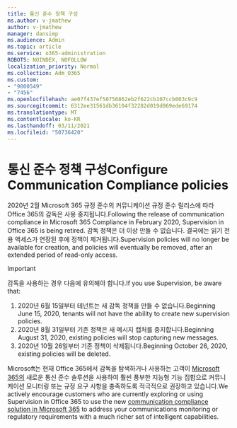 ```yaml
---
title: 통신 준수 정책 구성
ms.author: v-jmathew
author: v-jmathew
manager: dansimp
ms.audience: Admin
ms.topic: article
ms.service: o365-administration
ROBOTS: NOINDEX, NOFOLLOW
localization_priority: Normal
ms.collection: Adm_O365
ms.custom:
- "9000549"
- "7456"
ms.openlocfilehash: ae07f437ef50756862eb2f622cb107ccb003c9c9
ms.sourcegitcommit: 6312ee31561db36104f32282d019d069ede69174
ms.translationtype: MT
ms.contentlocale: ko-KR
ms.lasthandoff: 03/11/2021
ms.locfileid: "50736420"
---
```

# <a name="configure-communication-compliance-policies"></a><span data-ttu-id="3f6fd-102">통신 준수 정책 구성</span><span class="sxs-lookup"><span data-stu-id="3f6fd-102">Configure Communication Compliance policies</span></span>

<span data-ttu-id="3f6fd-103">2020년 2월 Microsoft 365 규정 준수의 커뮤니케이션 규정 준수 릴리스에 따라 Office 365의 감독은 사용 중지됩니다.</span><span class="sxs-lookup"><span data-stu-id="3f6fd-103">Following the release of communication compliance in Microsoft 365 Compliance in February 2020, Supervision in Office 365 is being retired.</span></span> <span data-ttu-id="3f6fd-104">감독 정책은 더 이상 만들 수 없습니다. 결국에는 읽기 전용 액세스가 연장된 후에 정책이 제거됩니다.</span><span class="sxs-lookup"><span data-stu-id="3f6fd-104">Supervision policies will no longer be available for creation, and policies will eventually be removed, after an extended period of read-only access.</span></span>

> [!IMPORTANT]
> <span data-ttu-id="3f6fd-105">감독을 사용하는 경우 다음에 유의해야 합니다.</span><span class="sxs-lookup"><span data-stu-id="3f6fd-105">If you use Supervision, be aware that:</span></span>
>
> 1. <span data-ttu-id="3f6fd-106">2020년 6월 15일부터 테넌트는 새 감독 정책을 만들 수 없습니다.</span><span class="sxs-lookup"><span data-stu-id="3f6fd-106">Beginning June 15, 2020, tenants will not have the ability to create new supervision policies.</span></span>
> 2. <span data-ttu-id="3f6fd-107">2020년 8월 31일부터 기존 정책은 새 메시지 캡처를 중지합니다.</span><span class="sxs-lookup"><span data-stu-id="3f6fd-107">Beginning August 31, 2020, existing policies will stop capturing new messages.</span></span>
> 3. <span data-ttu-id="3f6fd-108">2020년 10월 26일부터 기존 정책이 삭제됩니다.</span><span class="sxs-lookup"><span data-stu-id="3f6fd-108">Beginning October 26, 2020, existing policies will be deleted.</span></span>

<span data-ttu-id="3f6fd-109">Microsoft는 현재 Office 365에서 감독을 탐색하거나 사용하는 고객이 [Microsoft 365의](https://go.microsoft.com/fwlink/?linkid=2128593) 새로운 통신 준수 솔루션을 사용하여 훨씬 풍부한 지능형 기능 집합으로 커뮤니케이션 모니터링 또는 규정 요구 사항을 충족하도록 적극적으로 권장하고 있습니다.</span><span class="sxs-lookup"><span data-stu-id="3f6fd-109">We actively encourage customers who are currently exploring or using Supervision in Office 365 to use the new [communication compliance solution in Microsoft 365](https://go.microsoft.com/fwlink/?linkid=2128593) to address your communications monitoring or regulatory requirements with a much richer set of intelligent capabilities.</span></span>
